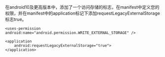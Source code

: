 <!--
 * @Author: your name
 * @Date: 2021-09-03 18:18:26
 * @LastEditTime: 2021-09-03 18:18:27
 * @LastEditors: Please set LastEditors
 * @Description: In User Settings Edit
 * @FilePath: /blog/react-native/权限问题.md
-->
在android10及更高版本中，添加了一个访问存储的标志，在manifest中定义您的权限，并在manifest中的application标记下添加requestLegacyExternalStorage标志true。
```
<uses-permission android:name="android.permission.WRITE_EXTERNAL_STORAGE" />

<application
    android:requestLegacyExternalStorage="true">
</application>
```